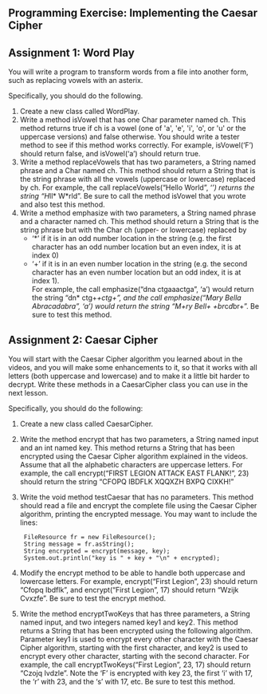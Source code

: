 ## Programming Exercise: Implementing the Caesar Cipher

## Assignment 1: Word Play 
You will write a program to transform words from a file into another form, such as replacing vowels with an asterix. 

Specifically, you should do the following.

1. Create a new class called WordPlay.  
2. Write a method isVowel that has one Char parameter named ch. This method returns true if ch is a vowel (one of 'a', 'e', 'i', 'o', or 'u' or the uppercase versions) and false otherwise. You should write a tester method to see if this method works correctly. For example, isVowel(‘F’) should return false, and isVowel(‘a’) should return true.  
3. Write a method replaceVowels that has two parameters, a String named phrase and a Char named ch. This method should return a String that is the string phrase with all the vowels (uppercase or lowercase) replaced by ch. For example, the call replaceVowels(“Hello World”, ‘*’) returns the string “H*ll* W*rld”. Be sure to call the method isVowel that you wrote and also test this method.  
4. Write a method emphasize with two parameters, a String named phrase and a character named ch. This method should return a String that is the string phrase but with the Char ch (upper- or lowercase) replaced by
    - ‘*’ if it is in an odd number location in the string (e.g. the first character has an odd number location but an even index, it is at index 0)  
    - ‘+’ if it is in an even number location in the string (e.g. the second character has an even number location but an odd index, it is at index 1).  
    For example, the call emphasize(“dna ctgaaactga”, ‘a’) would return the string “dn* ctg+*+ctg+”, and the call emphasize(“Mary Bella Abracadabra”, ‘a’) would return the string “M+ry Bell+ +br*c*d*br+”. Be sure to test this method.

## Assignment 2: Caesar Cipher
You will start with the Caesar Cipher algorithm you learned about in the videos, and you will make some enhancements to it, so that it works with all letters (both uppercase and lowercase) and to make it a little bit harder to decrypt. Write these methods in a CaesarCipher class you can use in the next lesson.

Specifically, you should do the following:

1. Create a new class called CaesarCipher.
2. Write the method encrypt that has two parameters, a String named input and an int named key. This method returns a String that has been encrypted using the Caesar Cipher algorithm explained in the videos. Assume that all the alphabetic characters are uppercase letters. For example, the call encrypt(“FIRST LEGION ATTACK EAST FLANK!”, 23) should return the string “CFOPQ IBDFLK XQQXZH BXPQ CIXKH!”
3. Write the void method testCaesar that has no parameters. This method should read a file and encrypt the complete file using the Caesar Cipher algorithm, printing the encrypted message. You may want to include the lines:  

        FileResource fr = new FileResource();
        String message = fr.asString();
        String encrypted = encrypt(message, key);
        System.out.println("key is " + key + "\n" + encrypted);  

4. Modify the encrypt method to be able to handle both uppercase and lowercase letters. For example, encrypt(“First Legion”, 23) should return “Cfopq Ibdflk”, and encrypt(“First Legion”, 17) should return “Wzijk Cvxzfe”.  Be sure to test the encrypt method. 
5. Write the method encryptTwoKeys that has three parameters, a String named input, and two integers named key1 and key2. This method returns a String that has been encrypted using the following algorithm. Parameter key1 is used to encrypt every other character with the Caesar Cipher algorithm, starting with the first character, and key2 is used to encrypt every other character, starting with the second character. For example, the call encryptTwoKeys(“First Legion”, 23, 17) should return “Czojq Ivdzle”. Note the ‘F’ is encrypted with key 23, the first ‘i’ with 17, the ‘r’ with 23, and the ‘s’ with 17, etc. Be sure to test this method. 
